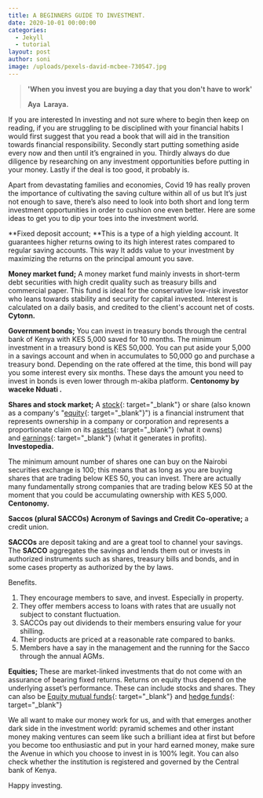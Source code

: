 ```yaml
---
title: A BEGINNERS GUIDE TO INVESTMENT.
date: 2020-10-01 00:00:00
categories:
  - Jekyll
  - tutorial
layout: post
author: soni
image: /uploads/pexels-david-mcbee-730547.jpg
---
```


> **'When you invest you are buying a day that you don't have to work'&nbsp;**
>
>
> **Aya&nbsp; Laraya.**

If you are interested In investing and not sure where to begin then keep on reading, if you are struggling to be disciplined with your financial habits I would first suggest that you read a book that will aid in the transition towards financial responsibility. Secondly start putting something aside every now and then until it’s engrained in you. Thirdly always do due diligence by researching on any investment opportunities before putting in your money. Lastly if the deal is too good, it probably is.

Apart from devastating families and economies, Covid 19 has really proven the importance of cultivating the saving culture within all of us but It’s just not enough to save, there’s also need to look into both short and long term investment opportunities in order to cushion one even better. Here are some ideas to get you to dip your toes into the investment world.&nbsp;

**Fixed deposit account;&nbsp;**This is a type of a high yielding account. It guarantees higher returns owing to its high interest rates compared to regular saving accounts. This way It adds value to your investment by maximizing the returns on the principal amount you save.&nbsp;

**Money market fund;**&nbsp;A money market fund mainly invests in short-term debt securities with high credit quality such as treasury bills and commercial paper. This fund is ideal for the conservative low-risk investor who leans towards stability and security for capital invested. Interest is calculated on a daily basis, and credited to the client's account net of costs. **Cytonn.**

**Government bonds;**&nbsp;You can invest in treasury bonds through the central bank of Kenya with KES 5,000 saved for 10 months. The minimum investment in a treasury bond is KES 50,000. You can put aside your 5,000 in a savings account and when in accumulates to 50,000 go and purchase a treasury bond. Depending on the rate offered at the time, this bond will pay you some interest every six months. These days the amount you need to invest in bonds is even lower through m-akiba platform. **Centonomy by waceke Nduati .**

**Shares and stock market;**&nbsp;A&nbsp;[stock](https://www.investopedia.com/terms/s/stock.asp){: target="_blank"}&nbsp;or share (also known as a company's "[equity](https://www.investopedia.com/terms/e/equity.asp){: target="_blank"}") is a financial instrument that represents ownership in a company or corporation and represents a proportionate claim on its&nbsp;[assets](https://www.investopedia.com/terms/a/asset.asp){: target="_blank"}&nbsp;(what it owns) and&nbsp;[earnings](https://www.investopedia.com/terms/e/earnings.asp){: target="_blank"}&nbsp;(what it generates in profits). **Investopedia.&nbsp;**

The minimum amount number of shares one can buy on the Nairobi securities exchange is 100; this means that as long as you are buying shares that are trading below KES 50, you can invest. There are actually many fundamentally strong companies that are trading below KES 50 at the moment that you could be accumulating ownership with KES 5,000. **Centonomy.**

**Saccos (plural SACCOs) Acronym of Savings and Credit Co-operative;** a credit union.

**SACCOs**&nbsp;are deposit taking and are a great tool to channel your savings. The&nbsp;**SACCO**&nbsp;aggregates the savings and lends them out or invests in authorized instruments such as shares, treasury bills and bonds, and in some cases property as authorized by the by laws.

Benefits.

1. They encourage members to save, and invest. Especially in property.
2. They offer members access to loans with rates that are usually not subject to constant fluctuation.
3. SACCOs pay out dividends to their members ensuring value for your shilling.&nbsp;
4. Their products are priced at a reasonable rate compared to banks.&nbsp;
5. Members have a say in the management and the running for the Sacco through the annual AGMs.

**Equities;** These are market-linked investments that do not come with an assurance of bearing fixed returns. Returns on equity thus depend on the underlying asset’s performance. These can include stocks and shares. They can also be&nbsp;[Equity mutual funds](https://groww.in/p/equity-funds/){: target="_blank"}&nbsp;and&nbsp;[hedge funds](https://corporatefinanceinstitute.com/resources/knowledge/trading-investing/hedge-fund/){: target="_blank"}&nbsp;

We all want to make our money work for us, and with that emerges another dark side in the investment world: pyramid schemes and other instant money making ventures can seem like such a brilliant idea at first but before you become too enthusiastic and put in your hard earned money, make sure the Avenue in which you choose to invest in is 100% legit. You can also check whether the institution is registered and governed by the Central bank of Kenya.

Happy investing.&nbsp;